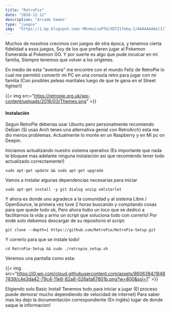 ```yaml
---
title: "RetroPie"
date: "2018-12-12"
description: "Arcade Games"
type: "juegos"
img:  "https://1.bp.blogspot.com/-MEnmuisaPTU/XDTZ1fekq-I/AAAAAAAAelI/7NxidHReSwoXzKRDxGts0DJC4vuUGZIaQCLcBGAs/s1600/maxresdefault.jpg"
---
```


Muchos de nosotros crecimos con juegos de otra época, y tenemos cierta fidelidad a esos juegos, Soy de los que prefieren jugar al Pokemon Esmeralda al Pokemon GO. Y por suerte es algo que pude inculcar en mi familia, Siempre tenemos que volver a los orígenes.

En medio de esta "aventura" me encontre con el mundo Feliz de RetroPie lo cual me permitió convertir mi PC en una consola retro para jugar con mi familia (Con posibles peleas maritales luego de que te gana en el Street fighter!)

{{< img src="https://retropie.org.uk/wp-content/uploads/2016/03/Themes.png" >}}

#### Instalación
Segun RetroPie deberias usar Ubuntu pero personalmente recomiendo Debian (Si usas Arch tenes una alternativa genial con RetroArch) esta me dio menos problemas. Actualmente lo monte en un Raspberry y en Mi pc on Deepin.

Iniciamos actualizando nuestro sistema operativo (Es importante que nada te bloquee mas adelante ninguna instalación asi que recomiendo tener todo actualizado correctamente!)

    sudo apt-get update && sudo apt-get upgrade

Vamos a instalar algunas dependencias necesarias para iniciar

    sudo apt-get install -y git dialog unzip xmlstarlet

Y ahora es donde uno agradece a la comunidad y al sistema Libre / OpenSource, la primera vez tuve 2 horas buscando y compilando cosas para que quede todo ok, Pero ahora hubo un loco que se dedicó a facilitarnos la vida y armo un script que soluciona todo con correrlo! Por ende solo debemos descargar de su repositorio el script:

    git clone --depth=1 https://github.com/RetroPie/RetroPie-Setup.git

Y correrlo para que se instale todo!

    cd RetroPie-Setup && sudo ./retropie_setup.sh

Veremos una pantalla como esta:

{{< img src="https://i0.wp.com/cloud.githubusercontent.com/assets/8606384/18487839/c4e3da42-79c4-11e6-82a8-026afa67801b.png?w=800&ssl=1" >}}

Eligiendo solo Basic Install Tenemos todo para iniciar a jugar (El proceso puede demorar mucho dependiendo de velocidad de internet) Para saber mas les dejo la documentación correspondiente (En inglés) lugar de donde saque la informacion!
